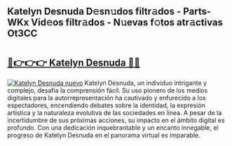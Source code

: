 ## Katelyn Desnuda D𝚎sn𝚞dos filtr𝚊dos - Parts-WKx Vid𝚎os filtr𝚊dos - N𝚞evas f𝚘tos atr𝚊ctivas Ot3CC

# <h2><a href="http://mbci9d6.tromn.icu/?c=Katelyn+Desnuda">🔗👉👉👉 Katelyn Desnuda 🔗🔗</a></h2>

[![Katelyn Desnuda nuevo](https://i.imgur.com/pEAQMta.gif)](http://mbci9d6.tromn.icu/?c=Katelyn+Desnuda)
Katelyn Desnuda, un individuo intrigante y complejo, desafía la comprensión fácil. Su uso pionero de los medios digitales para la autorrepresentación ha cautivado y enfurecido a los espectadores, encendiendo debates sobre la identidad, la expresión artística y la naturaleza evolutiva de las sociedades en línea. A pesar de la incertidumbre de sus próximas acciones, su impacto en el ámbito digital es profundo. Con una dedicación inquebrantable y un encanto innegable, el progreso de Katelyn Desnuda en el panorama virtual es imparable.
